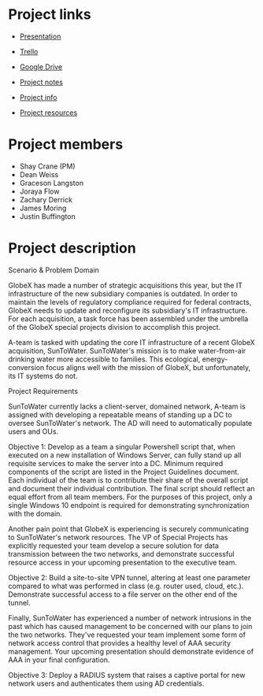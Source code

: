 # Project links 

- [Presentation](https://docs.google.com/presentation/d/1Sif0VAjqPbF0QHBEcV2P-AUg_wJ3-uEzQSdqGmysRlU/edit#slide=id.g2accd1c413_3_31)

- [Trello](https://trello.com/w/userworkspacebfb04e7284fa42e206b6f37190d2d8b0)

- [Google Drive](https://drive.google.com/drive/folders/1WQBD1LV-MRXFgZAB2vL3vC6dAmajuu8b?usp=sharing)

- [Project notes](https://docs.google.com/document/d/1ZmzZLe-2WrHut0lKq6pCeIBS6EGizh4QmFC5XFH9kSM/edit?usp=sharing)

- [Project info](https://docs.google.com/document/d/1xt1-SPPOYr2O94KUJwL2M3aaXxhxsQOGZ0i29wwUnLI/edit?usp=sharing)

- [Project resources](https://docs.google.com/document/d/1rwWmIHadRr3UATzwCxsvYYx46XnKDAfSNTsQzajbb3o/edit?usp=sharing)

# Project members

- Shay Crane (PM)
- Dean Weiss
- Graceson Langston
- Joraya Flow
- Zachary Derrick
- James Moring
- Justin Buffington

# Project description

Scenario & Problem Domain

GlobeX has made a number of strategic acquisitions this year, but the IT infrastructure of the new subsidiary companies is outdated. In order to maintain the levels of regulatory compliance required for federal contracts, GlobeX needs to update and reconfigure its subsidiary's IT infrastructure. For each acquisition, a task force has been assembled under the umbrella of the GlobeX special projects division to accomplish this project.

A-team is tasked with updating the core IT infrastructure of a recent GlobeX acquisition, SunToWater. SunToWater's mission is to make water-from-air drinking water more accessible to families. This ecological, energy-conversion focus aligns well with the mission of GlobeX, but unfortunately, its IT systems do not.

Project Requirements

SunToWater currently lacks a client-server, domained network, A-team is assigned with developing a repeatable means of standing up a DC to oversee SunToWater's network. The AD will need to automatically populate users and OUs.

Objective 1: Develop as a team a singular Powershell script that, when executed on a new installation of Windows Server, can fully stand up all requisite services to make the server into a DC. Minimum required components of the script are listed in the Project Guidelines document. Each individual of the team is to contribute their share of the overall script and document their individual contribution. The final script should reflect an equal effort from all team members.
For the purposes of this project, only a single Windows 10 endpoint is required for demonstrating synchronization with the domain.

Another pain point that GlobeX is experiencing is securely communicating to SunToWater's network resources. The VP of Special Projects has explicitly requested your team develop a secure solution for data transmission between the two networks, and demonstrate successful resource access in your upcoming presentation to the executive team.

Objective 2: Build a site-to-site VPN tunnel, altering at least one parameter compared to what was performed in class (e.g. router used, cloud, etc.). Demonstrate successful access to a file server on the other end of the tunnel.

Finally, SunToWater has experienced a number of network intrusions in the past which has caused management to be concerned with our plans to join the two networks. They've requested your team implement some form of network access control that provides a healthy level of AAA security management. Your upcoming presentation should demonstrate evidence of AAA in your final configuration.

Objective 3: Deploy a RADIUS system that raises a captive portal for new network users and authenticates them using AD credentials.
